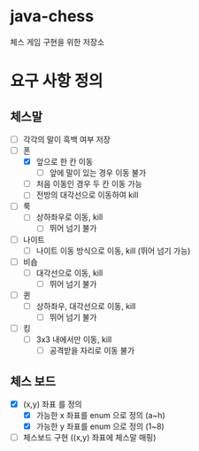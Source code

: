# java-chess
체스 게임 구현을 위한 저장소

# 요구 사항 정의

## 체스말
- [ ] 각각의 말이 흑백 여부 저장
- [ ] 폰
  - [x] 앞으로 한 칸 이동
    - [ ] 앞에 말이 있는 경우 이동 불가
  - [ ] 처음 이동인 경우 두 칸 이동 가능
  - [ ] 전방의 대각선으로 이동하여 kill
- [ ] 룩
  - [ ] 상하좌우로 이동, kill
    - [ ] 뛰어 넘기 불가
- [ ] 나이트
  - [ ] 나이트 이동 방식으로 이동, kill (뛰어 넘기 가능)
- [ ] 비숍
  - [ ] 대각선으로 이동, kill
    - [ ] 뛰어 넘기 불가
- [ ] 퀸
  - [ ] 상하좌우, 대각선으로 이동, kill
    - [ ] 뛰어 넘기 불가
- [ ] 킹
  - [ ] 3x3 내에서만 이동, kill
    - [ ] 공격받을 자리로 이동 불가
    
## 체스 보드
- [x] (x,y) 좌표 를 정의
    - [x] 가능한 x 좌표를 enum 으로 정의 (a~h)
    - [x] 가능한 y 좌표를 enum 으로 정의 (1~8)
- [ ] 체스보드 구현 ((x,y) 좌표에 체스말 매핑)
